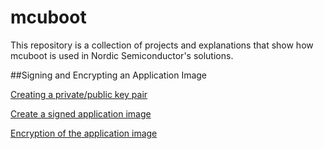 # mcuboot

This repository is a collection of projects and explanations that show how mcuboot is used in Nordic Semiconductor's solutions.


##Signing and Encrypting an Application Image

[Creating a private/public key pair](doc/CreateKey.md)

[Create a signed application image](doc/SigningImage.md)

[Encryption of the application image](doc/EncryptImage.md)
